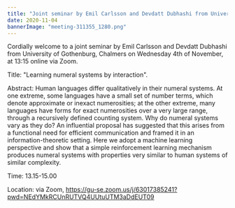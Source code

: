 ```yaml
---
title: "Joint seminar by Emil Carlsson and Devdatt Dubhashi from University of Gothenburg, Chalmers"
date: 2020-11-04
bannerImage: "meeting-311355_1280.png"
---
```

Cordially welcome to a joint seminar by Emil Carlsson and Devdatt Dubhashi from University of Gothenburg, Chalmers on Wednesday 4th of November, at 13:15 online via Zoom. 

Title: "Learning numeral systems by interaction".

Abstract: Human languages differ qualitatively in their numeral systems. At one extreme, some languages have a small set of number terms, which denote approximate or inexact numerosities; at the other extreme, many languages have forms for exact numerosities over a very large range, through a recursively defined counting system. Why do numeral systems vary as they do? An influential proposal has suggested that this arises from  a functional need for efficient communication and framed it in an information-theoretic setting. Here we adopt a machine learning perspective and show that a simple reinforcement learning mechanism produces numeral systems with properties very similar to human systems of similar complexity. 
 
Time: 13.15-15.00

Location: via Zoom, https://gu-se.zoom.us/j/63017385241?pwd=NEdYMkRCUnRUTVQ4UUtuUTM3aDdEUT09
